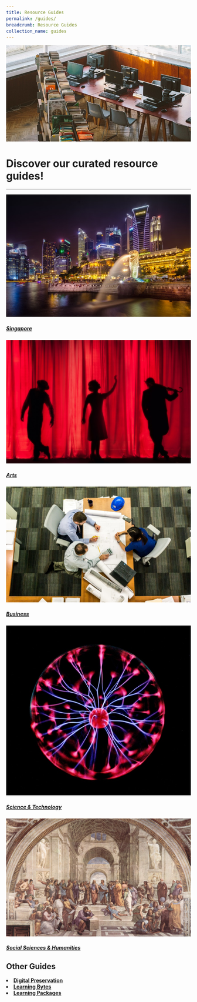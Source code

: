 ```yaml
---
title: Resource Guides
permalink: /guides/
breadcrumb: Resource Guides
collection_name: guides
---
```

![Resource Guides](/images/resource-guides-banner.jpg)

# Discover our curated resource guides!
---

<p>
<div class="row is-multiline">
		<div class="col is-half-tablet padding--bottom--lg">
			<a href="/guides/singapore/people/" class="project-link">
				<img src="/images/category/singapore.jpg" alt="Singapore" class="project-image">
				<div class="project-title">	
				<h5><b>Singapore</b></h5>
				</div>
			</a>
		</div>
		<div class="col is-half-tablet padding--bottom--lg">
			<a href="/guides/arts/visual-arts/" class="project-link">
				<img src="/images/category/performing-arts.jpg" alt="Arts" class="project-image">
				<div class="project-title">					
				<h5><b>Arts</b></h5>
				</div>
			</a>
		</div>
</div>
<p><p>
<div class="row is-multiline">
		<div class="col is-half-tablet padding--bottom--lg">
			<a href="/guides/business/management/" class="project-link">
				<img src="/images/category/management.jpg" alt="Business" class="project-image">
				<div class="project-title">	
                <h5><b>Business</b></h5>
         </div>
			</a>
		</div>
		<div class="col is-half-tablet padding--bottom--lg">
			<a href="/guides/sci-tech/sustainability" class="project-link">
				<img src="/images/category/sci-tech.jpg" alt="Science & Technology" class="project-image">
				<div class="project-title">	
				<h5><b>Science & Technology</b></h5>
				</div>
			</a>
		</div>
</div>
<p><p>

<div class="row is-multiline">
		<div class="col is-half-tablet padding--bottom--lg">
			<a href="/guides/socialsciences-humanities/history/" class="project-link">
				<img src="/images/category/humanities.jpg" alt="Social Sciences & Humanities" class="project-image">
				<div class="project-title">	
				<h5><b>Social Sciences & Humanities</b></h5>
        </div>
			</a>
		</div>
</div>

<h2>Other Guides</h2>

<li><b><a href="/guides/digital-preservation/main/">Digital Preservation</a></b>
	
<li><b><a href="/guides/learning-bytes-directory">Learning Bytes</a></b>
	
<li><b><a href="/guides/learning-packages-directory">Learning Packages</a></b>

